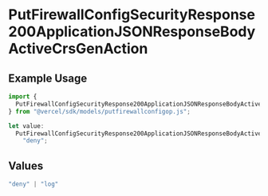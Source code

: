 # PutFirewallConfigSecurityResponse200ApplicationJSONResponseBodyActiveCrsGenAction

## Example Usage

```typescript
import {
  PutFirewallConfigSecurityResponse200ApplicationJSONResponseBodyActiveCrsGenAction,
} from "@vercel/sdk/models/putfirewallconfigop.js";

let value:
  PutFirewallConfigSecurityResponse200ApplicationJSONResponseBodyActiveCrsGenAction =
    "deny";
```

## Values

```typescript
"deny" | "log"
```